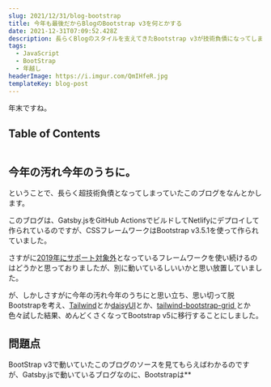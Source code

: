 ```yaml
---
slug: 2021/12/31/blog-bootstrap
title: 今年も最後だからBlogのBootstrap v3を何とかする
date: 2021-12-31T07:09:52.428Z
description: 長らくBlogのスタイルを支えてきたBootstrap v3が技術負債になってしまっていたのでとりあえずBootstrap v5にしたお話。
tags:
  - JavaScript
  - BootStrap
  - 年越し
headerImage: https://i.imgur.com/QmIHfeR.jpg
templateKey: blog-post
---
```

年末ですね。

## Table of Contents

```toc

```

## 今年の汚れ今年のうちに。

ということで、長らく超技術負債となってしまっていたこのブログをなんとかします。

このブログは、Gatsby.jsをGitHub ActionsでビルドしてNetlifyにデプロイして作られているのですが、CSSフレームワークはBootstrap v3.5.1を使って作られていました。

さすがに[2019年にサポート対象外](https://blog.getbootstrap.com/2019/07/24/lts-plan/)となっているフレームワークを使い続けるのはどうかと思っておりましたが、別に動いているしいいかと思い放置していました。

が、しかしさすがに今年の汚れ今年のうちにと思い立ち、思い切って脱Bootstrapを考え、[Tailwind](https://tailwindcss.com/)とか[daisyUI](https://daisyui.com/)とか、[tailwind-bootstrap-grid
](https://tailwind-bootstrap-grid.netlify.app/)とか色々試した結果、めんどくさくなってBootstrap v5に移行することにしました。

## 問題点

BootStrap v3で動いていたこのブログのソースを見てもらえばわかるのですが、Gatsby.jsで動いているブログなのに、Bootstrapは**<script>**タグを使ってCDNライクに使ってました。(CDN配信ではありません。ここらへんも闇です。)
  
Gatsby.jsでは**html.(j|t)sx**というファイルを作ることでHTMLファイルのビルド時に任意のタグを埋め込むことができます。それを**悪用**して次のようにBootstrapのCSSをlinkタグで、jQueryとBootstrapのJSをscriptタグでそれぞれ配信して使っている形となっておりました。

これでは下記の問題が発生する形になり大変問題に感じてました。

  
  

```javascript
import React from 'react';

const HTML = ({
  htmlAttributes,
  headComponents,
  bodyAttributes,
  preBodyComponents,
  body,
  postBodyComponents,
}) => (
  <html {...htmlAttributes} lang="ja">
    <head>
      <link
        rel="stylesheet"
        href="/vendors/css/bootstrap.min.custom.css"
      />
      {headComponents}
    </head>
    <body {...bodyAttributes}>
      {preBodyComponents}
      <div
        key="body"
        id="___gatsby"
        dangerouslySetInnerHTML={{ __html: body }}
      />
      {postBodyComponents}
      <script src="/vendors/js/jquery-3.5.1.slim.custom.min.js" defer />
      <script src="/vendors/js/bootstrap.custom.min.js" defer />
    </body>
  </html>
);

export default HTML;
```
















